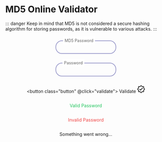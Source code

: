 # MD5 Online Validator

::: danger
Keep in mind that MD5 is not considered a secure hashing algorithm for storing passwords, as it is vulnerable to various attacks.
:::

<script setup lang="ts">
import { ref } from 'vue'
const md5Password = ref('')
const password = ref('')
const valid = ref<boolean | undefined>()
const error = ref(false)

async function validate() {
    valid.value = undefined
    error.value = false
    try {
        const response = await fetch(`https://backend.ldap-passwords.com/verifymd5?cryptPassword=${md5Password.value}&password=${password.value}`)
        valid.value = (await response.text()) === 'true'
    }
    catch (error) {
        error.value = true
    }
}
</script>

<div class="form">
<div class="inputGroup">
    <input id="md5Password" type="text" v-model="md5Password">
    <label for="md5Password">MD5 Password</label>
</div>
<div class="inputGroup">
    <input id="password" type="password" v-model="password">
    <label for="password">Password</label>
</div>

<button class="button" @click="validate">
    Validate
    <svg fill="currentColor" viewBox="0 0 24 24" class="icon">
        <path fill="none" stroke="currentColor" stroke-width="2" d="M20 15c-1 1 1.25 3.75 0 5s-4-1-5 0s-1.5 3-3 3s-2-2-3-3s-3.75 1.25-5 0s1-4 0-5s-3-1.5-3-3s2-2 3-3s-1.25-3.75 0-5s4 1 5 0s1.5-3 3-3s2 2 3 3s3.75-1.25 5 0s-1 4 0 5s3 1.5 3 3s-2 2-3 3ZM7 12l3 3l7-7"/>
    </svg>
</button>

<p v-if="valid === true" class="valid">Valid Password</p>
<p v-else-if="valid === false" class="invalid">Invalid Password</p>
<p v-if="error">Something went wrong...</p>
</div>

<style scoped>
.form {
    display: flex;
    justify-content: center;
    align-items: center;
    flex-direction: column;
}

.inputGroup {
  margin: 1em 0 1em 0;
  max-width: 190px;
  position: relative;
}

.inputGroup input {
  font-size: 100%;
  padding: 0.8em;
  outline: none;
  border: 2px solid rgb(200, 200, 200);
  background-color: transparent;
  border-radius: 20px;
  width: 100%;
}

.inputGroup label {
  font-size: 100%;
  position: absolute;
  left: 0;
  padding: 0.8em;
  margin-left: 0.5em;
  pointer-events: none;
  transition: all 0.3s ease;
  color: rgb(100, 100, 100);
}

.inputGroup :is(input:focus, input:valid)~label {
  transform: translateY(-50%) scale(.9);
  margin: 0em;
  margin-left: 1.3em;
  padding: 0.4em;
  background-color: #FFFFFF;
}

.dark .inputGroup :is(input:focus, input:valid)~label {
  background-color: #1B1B1F;
}

.inputGroup :is(input:focus, input:valid) {
  border-color: rgb(150, 150, 200);
}

.dark .inputGroup :is(input:focus, input:valid) {
  border-color: #565661;
}

.button {
  position: relative;
  transition: all 0.3s ease-in-out;
  box-shadow: 0px 10px 20px rgba(0, 0, 0, 0.2);
  padding-block: 0.5rem;
  padding-inline: 1.25rem;
  background-color: rgb(0 107 179);
  border-radius: 9999px;
  display: flex;
  align-items: center;
  justify-content: center;
  color: #ffff;
  gap: 10px;
  font-weight: bold;
  border: 3px solid #ffffff4d;
  outline: none;
  overflow: hidden;
  font-size: 15px;
}

.icon {
  width: 24px;
  height: 24px;
  transition: all 0.3s ease-in-out;
}

.button:hover {
  transform: scale(1.05);
  border-color: #fff9;
}

.button:hover .icon {
  transform: translate(4px);
}

.button:hover::before {
  animation: shine 1.5s ease-out infinite;
}

.button::before {
  content: "";
  position: absolute;
  width: 100px;
  height: 100%;
  background-image: linear-gradient(
    120deg,
    rgba(255, 255, 255, 0) 30%,
    rgba(255, 255, 255, 0.8),
    rgba(255, 255, 255, 0) 70%
  );
  top: 0;
  left: -100px;
  opacity: 0.6;
}

@keyframes shine {
  0% {
    left: -100px;
  }

  60% {
    left: 100%;
  }

  to {
    left: 100%;
  }
}

.valid {
   color: #22c55e;
}

.invalid {
    color: #ef4444;
}
</style>
